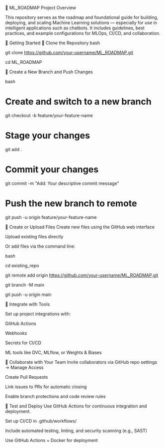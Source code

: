 🧠 ML_ROADMAP
Project Overview

This repository serves as the roadmap and foundational guide for building, deploying, and scaling Machine Learning solutions — especially for use in intelligent applications such as chatbots. It includes guidelines, best practices, and example configurations for MLOps, CI/CD, and collaboration.

🚀 Getting Started
🔄 Clone the Repository
bash

git clone https://github.com/your-username/ML_ROADMAP.git

cd ML_ROADMAP

🌿 Create a New Branch and Push Changes

bash

# Create and switch to a new branch
git checkout -b feature/your-feature-name

# Stage your changes
git add .

# Commit your changes
git commit -m "Add: Your descriptive commit message"

# Push the new branch to remote
git push -u origin feature/your-feature-name

📁 Create or Upload Files
Create new files using the GitHub web interface

Upload existing files directly

Or add files via the command line:

bash

cd existing_repo

git remote add origin https://github.com/your-username/ML_ROADMAP.git

git branch -M main

git push -u origin main

🔧 Integrate with Tools

Set up project integrations with:

GitHub Actions

Webhooks

Secrets for CI/CD

ML tools like DVC, MLflow, or Weights & Biases

🤝 Collaborate with Your Team
Invite collaborators via GitHub repo settings → Manage Access

Create Pull Requests

Link issues to PRs for automatic closing

Enable branch protections and code review rules

🧪 Test and Deploy
Use GitHub Actions for continuous integration and deployment.

Set up CI/CD in .github/workflows/

Include automated testing, linting, and security scanning (e.g., SAST)

Use GitHub Actions + Docker for deployment


